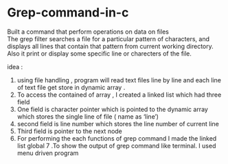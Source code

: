 # Grep-command-in-c
Built a command that perform operations on data on files  
The grep filter searches a file for a particular pattern of characters, and displays all lines that contain that pattern from current working directory. 
Also it print or display some specific line or charecters of the file.

idea :
1. using file handling , program  will read text files line by line and each line of text file  get store in dynamic array . 
2. To access the contained of array , I created a linked list which had three field  
3. One field is character pointer which is pointed to the dynamic array which stores the single line of file ( name as ‘line’)
4. second field is line number which stores the line number of current line
5. Third field is pointer to the next node
6. For performing the each functions of grep command I made the linked list global
7 .To show the output of grep command like terminal. I used menu driven program
